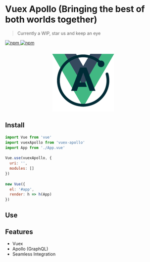 # Vuex Apollo (Bringing the best of both worlds together)
> Currently a WIP, star us and keep an eye

[![npm](https://img.shields.io/npm/v/vuex-apollo.svg) ![npm](https://img.shields.io/npm/dm/vuex-apollo.svg)](https://www.npmjs.com/package/vuex-apollo)

<p align="center">
  <img width="200" height="200" src="./docs/assets/vuex-apollo.png">
</p>

## Install

```js
import Vue from 'vue'
import vuexApollo from 'vuex-apollo'
import App from './App.vue'

Vue.use(vuexApollo, {
  uri: '',
  modules: []
})

new Vue({
  el: '#app',
  render: h => h(App)
})
```

## Use

## Features
- Vuex
- Apollo (GraphQL)
- Seamless Integration